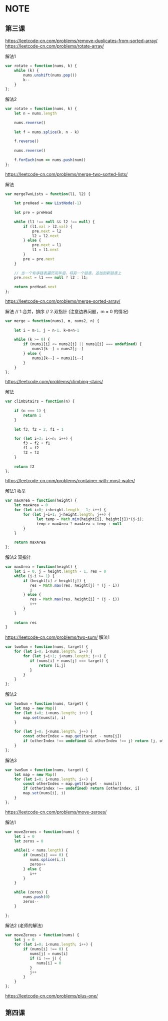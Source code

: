 # NOTE

## 第三课
https://leetcode-cn.com/problems/remove-duplicates-from-sorted-array/
https://leetcode-cn.com/problems/rotate-array/

解法1
```js
var rotate = function(nums, k) {
    while (k) {
        nums.unshift(nums.pop())
        k--
    }
};
```

解法2
```js
var rotate = function(nums, k) {
    let n = nums.length
    
    nums.reverse()
    
    let f = nums.splice(k, n - k)
    
    f.reverse()
    
    nums.reverse()
    
    f.forEach(num => nums.push(num)) 
};
```


https://leetcode-cn.com/problems/merge-two-sorted-lists/

解法
```js
var mergeTwoLists = function(l1, l2) {
    
    let preHead = new ListNode(-1)
    
    let pre = preHead
    
    while (l1 !== null && l2 !== null) {
        if (l1.val > l2.val) {
            pre.next = l2
            l2 = l2.next
        } else {
            pre.next = l1
            l1 = l1.next
        }
        pre = pre.next
    }
    
    // 当一个有序链表遍历完毕后，将另一个链表，追加到新链表上
    pre.next = l1 === null ? l2 : l1;
    
    return preHead.next
};
```

https://leetcode-cn.com/problems/merge-sorted-array/

解法
// 1.合并，排序
// 2.双指针 (注意边界问题，m = 0 的情况)
```js
var merge = function(nums1, m, nums2, n) {
    
    let i = m-1, j = n-1, k=m+n-1
    
    while (k >= 0) {
        if (nums1[i] <= nums2[j] || nums1[i] === undefined) {
            nums1[k--] = nums2[j--]
        } else {
            nums1[k--] = nums1[i--]
        }
    }
};
```

https://leetcode.com/problems/climbing-stairs/

解法
```js
var climbStairs = function(n) {
    
    if (n === 1) {
        return 1
    }
    
    let f3, f2 = 2, f1 = 1
    
    for (let i=3; i<=n; i++) {
        f3 = f2 + f1
        f1 = f2
        f2 = f3
    }
    
    return f2
};
```


https://leetcode-cn.com/problems/container-with-most-water/

解法1 枚举
```js
var maxArea = function(height) {
    let maxArea = 0
    for (let i=0; i<height.length - 1; i++) {
        for (let j=i+1; j<height.length; j++) {
              let temp = Math.min(height[i], height[j])*(j-i);
              temp > maxArea ? maxArea = temp : null
        }
    }
    
    return maxArea
};
```

解法2 双指针
```js
var maxArea = function(height) {
    let i = 0, j = height.length - 1, res = 0
    while (j-i >= 1) {
        if (height[i] > height[j]) {
           res = Math.max(res, height[j] * (j - i))
           j-- 
        } else {
           res = Math.max(res, height[i] * (j - i))
           i++
        }
    } 
    
    return res
}
```


https://leetcode-cn.com/problems/two-sum/
解法1
```js
var twoSum = function(nums, target) {
    for (let i=0; i<nums.length; i++) {
        for (let j=i+1; j<nums.length; j++) {
           if (nums[i] + nums[j] === target) {
               return [i,j]
           } 
        }
    }
};
```
解法2
```js 
var twoSum = function(nums, target) {
    let map = new Map()
    for (let i=0; i<nums.length; i++) {
        map.set(nums[i], i)
    }
    
    for (let j=0; j<nums.length; j++) {
        const otherIndex = map.get(target - nums[j])
        if (otherIndex !== undefined && otherIndex !== j) return [j, otherIndex]
    }
};
```

解法3
```js
var twoSum = function(nums, target) {
    let map = new Map()
    for (let i=0; i<nums.length; i++) {
        const otherIndex = map.get(target - nums[i])
        if (otherIndex !== undefined) return [otherIndex, i]
        map.set(nums[i], i)
    }
};
```

https://leetcode-cn.com/problems/move-zeroes/

解法1
```js
var moveZeroes = function(nums) {
    let i = 0
    let zeros = 0
    
    while(i < nums.length) {
        if (nums[i] === 0) {
           nums.splice(i,1) 
           zeros++
        } else {
           i++   
        }
    }
    
    while (zeros) {
        nums.push(0)
        zeros--
    }
    
};
```

解法2 (老师的解法)
```js
var moveZeroes = function(nums) {
    let j = 0
    for (let i=0; i<nums.length; i++) {
        if (nums[i] !== 0) {
           nums[j] = nums[i]
           if (i !== j) {
              nums[i] = 0
           }
           j++
        } 
    }
};
```

https://leetcode-cn.com/problems/plus-one/


## 第四课

